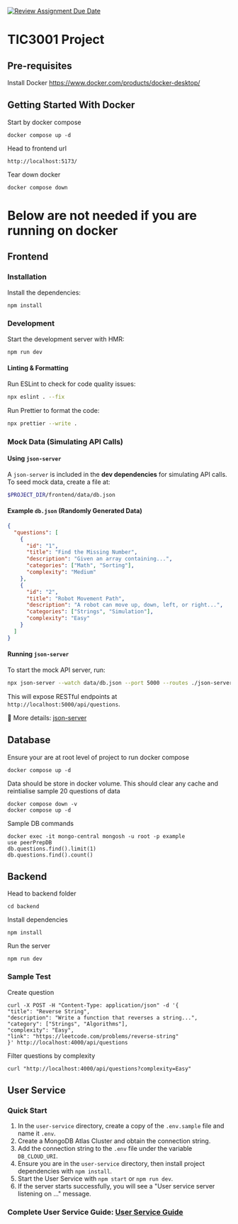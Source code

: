 [![Review Assignment Due Date](https://classroom.github.com/assets/deadline-readme-button-22041afd0340ce965d47ae6ef1cefeee28c7c493a6346c4f15d667ab976d596c.svg)](https://classroom.github.com/a/-9a38Lm0)
# TIC3001 Project

## Pre-requisites
Install Docker
https://www.docker.com/products/docker-desktop/

## Getting Started With Docker
Start by docker compose
```
docker compose up -d
```
Head to frontend url
```
http://localhost:5173/
```
Tear down docker
```
docker compose down
```
# Below are not needed if you are running on docker

## Frontend
### Installation
Install the dependencies:
```bash
npm install
```

### Development
Start the development server with HMR:
```bash
npm run dev
```

#### Linting & Formatting
Run ESLint to check for code quality issues:
```bash
npx eslint . --fix
```

Run Prettier to format the code:
```bash
npx prettier --write .
```

### Mock Data (Simulating API Calls)
#### Using `json-server`
A `json-server` is included in the **dev dependencies** for simulating API calls.
To seed mock data, create a file at:
```sh
$PROJECT_DIR/frontend/data/db.json
```

#### Example `db.json` (Randomly Generated Data)
```json
{
  "questions": [
    {
      "id": "1",
      "title": "Find the Missing Number",
      "description": "Given an array containing...",
      "categories": ["Math", "Sorting"],
      "complexity": "Medium"
    },
    {
      "id": "2",
      "title": "Robot Movement Path",
      "description": "A robot can move up, down, left, or right...",
      "categories": ["Strings", "Simulation"],
      "complexity": "Easy"
    }
  ]
}
```

#### Running `json-server`
To start the mock API server, run:
```sh
npx json-server --watch data/db.json --port 5000 --routes ./json-server-routes.json
```
This will expose RESTful endpoints at `http://localhost:5000/api/questions`.

🔗 More details: [json-server](https://www.npmjs.com/package/json-server)


## Database
Ensure your are at root level of project to run docker compose
```
docker compose up -d  
```
Data should be store in docker volume. This should clear any cache and reintialise sample 20 questions of data
```
docker compose down -v
docker compose up -d  
```
Sample DB commands
```
docker exec -it mongo-central mongosh -u root -p example
use peerPrepDB
db.questions.find().limit(1)
db.questions.find().count()
```

## Backend
Head to backend folder
```
cd backend
```
Install dependencies
```
npm install 
 ```
Run the server
```
npm run dev
 ```
### Sample Test
Create question
```
curl -X POST -H "Content-Type: application/json" -d '{
"title": "Reverse String",
"description": "Write a function that reverses a string...",
"category": ["Strings", "Algorithms"],
"complexity": "Easy",
"link": "https://leetcode.com/problems/reverse-string"
}' http://localhost:4000/api/questions
```
Filter questions by complexity
```
curl "http://localhost:4000/api/questions?complexity=Easy"
```



## User Service

### Quick Start

1. In the `user-service` directory, create a copy of the `.env.sample` file and name it `.env`.
2. Create a MongoDB Atlas Cluster and obtain the connection string.
3. Add the connection string to the `.env` file under the variable `DB_CLOUD_URI`.
4. Ensure you are in the `user-service` directory, then install project dependencies with `npm install`.
5. Start the User Service with `npm start` or `npm run dev`.
6. If the server starts successfully, you will see a "User service server listening on ..." message.

### Complete User Service Guide: [User Service Guide](backend/src/user-service/README.md)

